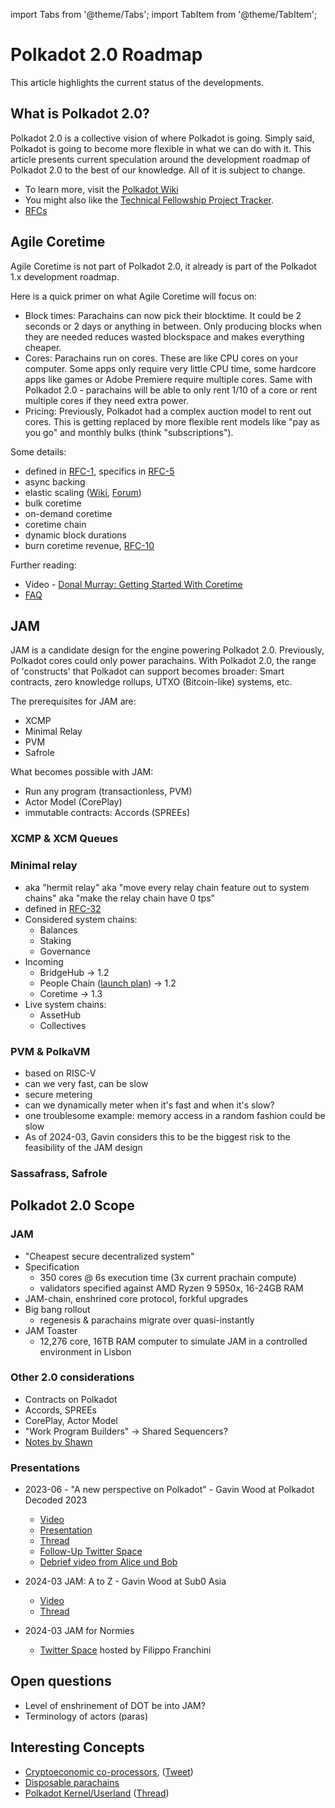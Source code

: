 import Tabs from '@theme/Tabs';
import TabItem from '@theme/TabItem';


# Polkadot 2.0 Roadmap

This article highlights the current status of the developments.

## What is Polkadot 2.0?

Polkadot 2.0 is a collective vision of where Polkadot is going. Simply said, Polkadot is going to become more flexible in what we can do with it. This article presents current speculation around the development roadmap of Polkadot 2.0 to the best of our knowledge. All of it is subject to change.

- To learn more, visit the [Polkadot Wiki](https://wiki.polkadot.network/docs/polkadot-direction)
- You might also like the [Technical Fellowship Project Tracker](https://docs.google.com/spreadsheets/d/1YjeKrCjiQHu6szxHdMhR6fHywRT-w0cxou5Ep-UpJFQ/edit#gid=836474213).
- [RFCs](https://github.com/polkadot-fellows/RFCs)


## Agile Coretime
Agile Coretime is not part of Polkadot 2.0, it already is part of the Polkadot 1.x development roadmap.

Here is a quick primer on what Agile Coretime will focus on:

- Block times: Parachains can now pick their blocktime. It could be 2 seconds or 2 days or anything in between. Only producing blocks when they are needed reduces wasted blockspace and makes everything cheaper.
- Cores: Parachains run on cores. These are like CPU cores on your computer. Some apps only require very little CPU time, some hardcore apps like games or Adobe Premiere require multiple cores. Same with Polkadot 2.0 - parachains will be able to only rent 1/10 of a core or rent multiple cores if they need extra power.
- Pricing: Previously, Polkadot had a complex auction model to rent out cores. This is getting replaced by more flexible rent models like "pay as you go" and monthly bulks (think "subscriptions").

Some details:
- defined in [RFC-1](https://polkadot-fellows.github.io/RFCs/approved/0001-agile-coretime.html), specifics in [RFC-5](https://polkadot-fellows.github.io/RFCs/approved/0005-coretime-interface.html)
- async backing
- elastic scaling ([Wiki](https://wiki.polkadot.network/docs/learn-elastic-scaling), [Forum](https://forum.polkadot.network/t/elastic-scaling/7185))
- bulk coretime
- on-demand coretime
- coretime chain
- dynamic block durations
- burn coretime revenue, [RFC-10](https://polkadot-fellows.github.io/RFCs/approved/0010-burn-coretime-revenue.html)

Further reading:
- Video - [Donal Murray: Getting Started With Coretime](https://www.youtube.com/watch?v=ci-h9zC-57Y)
- [FAQ](https://polkadot-public.notion.site/Agile-Coretime-FAQ-c930796e8c884011adb1fa24ef22f77c)

## JAM
JAM is a candidate design for the engine powering Polkadot 2.0. Previously, Polkadot cores could only power parachains. With Polkadot 2.0, the range of 'constructs' that Polkadot can support becomes broader: Smart contracts, zero knowledge rollups, UTXO (Bitcoin-like) systems, etc.

The prerequisites for JAM are:
- XCMP
- Minimal Relay
- PVM
- Safrole

What becomes possible with JAM:
- Run any program (transactionless, PVM)
- Actor Model (CorePlay)
- immutable contracts: Accords (SPREEs)

### XCMP & XCM Queues
### Minimal relay
- aka "hermit relay" aka "move every relay chain feature out to system chains" aka "make the relay chain have 0 tps"
- defined in [RFC-32](https://polkadot-fellows.github.io/RFCs/approved/0032-minimal-relay.html)
- Considered system chains:
    - Balances
    - Staking
    - Governance
- Incoming
    - BridgeHub -> 1.2
    - People Chain ([launch plan](https://forum.polkadot.network/t/people-chain-launch-and-identity-migration-plan/5930)) -> 1.2
    - Coretime -> 1.3
- Live system chains:
    - AssetHub
    - Collectives
### PVM & PolkaVM
- based on RISC-V
- can we very fast, can be slow
- secure metering
- can we dynamically meter when it's fast and when it's slow?
- one troublesome example: memory access in a random fashion could be slow
- As of 2024-03, Gavin considers this to be the biggest risk to the feasibility of the JAM design
### Sassafrass, Safrole

## Polkadot 2.0 Scope
### JAM
- "Cheapest secure decentralized system"
- Specification
    - 350 cores @ 6s execution time (3x current prachain compute)
    - validators specified against AMD Ryzen 9 5950x, 16-24GB RAM
- JAM-chain, enshrined core protocol, forkful upgrades
- Big bang rollout
    - regenesis & parachains migrate over quasi-instantly
- JAM Toaster
    - 12,276 core, 16TB RAM computer to simulate JAM in a controlled environment in Lisbon
### Other 2.0 considerations
- Contracts on Polkadot
- Accords, SPREEs
- CorePlay, Actor Model
- "Work Program Builders" -> Shared Sequencers?
- [Notes by Shawn](https://hackmd.io/EYPbVPPVQTmRNHhT9WIbgQ)

### Presentations
- 2023-06 - "A new perspective on Polkadot" - Gavin Wood at Polkadot Decoded 2023
    - [Video](https://youtu.be/FhC10CCw9Qg?si=yonLnf6t0Ngh_phD&t=2463)
    - [Presentation](https://hackmd.io/@polkadot/Decoded2023#/)
    - [Thread](https://twitter.com/alice_und_bob/status/1674011475533344768)
    - [Follow-Up Twitter Space](https://twitter.com/alice_und_bob/status/1676316174101905410)
    - [Debrief video from Alice und Bob](https://twitter.com/alice_und_bob/status/1675507661847117825)

- 2024-03 JAM: A to Z - Gavin Wood at Sub0 Asia
    - [Video](https://www.youtube.com/watch?v=tdvqkKdFTlw)
    - [Thread](https://twitter.com/alice_und_bob/status/1767454972806074693)
- 2024-03 JAM for Normies
    - [Twitter Space](https://twitter.com/filippoweb3/status/1769703592087183437) hosted by Filippo Franchini

## Open questions
- Level of enshrinement of DOT be into JAM?
- Terminology of actors (paras)

## Interesting Concepts
- [Cryptoeconomic co-processors](https://www.rob.tech/blog/coprocessor-competition/), ([Tweet](https://twitter.com/rphmeier/status/1764707215880183853))
- [Disposable parachains](https://forum.polkadot.network/t/disposable-parachains-for-airdrops-and-other-ideas/5769)
- [Polkadot Kernel/Userland](https://hackmd.io/@Xo-wxO7bQkKidH1LrqACsw/H1RQS1Uyp#/) ([Thread](https://twitter.com/alice_und_bob/status/1704082183667761615))

